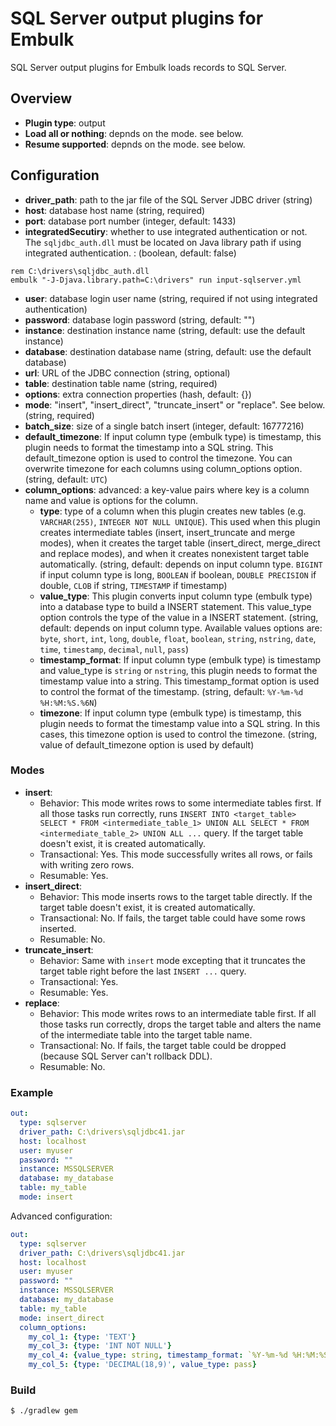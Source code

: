 # SQL Server output plugins for Embulk

SQL Server output plugins for Embulk loads records to SQL Server.

## Overview

* **Plugin type**: output
* **Load all or nothing**: depnds on the mode. see below.
* **Resume supported**: depnds on the mode. see below.

## Configuration

- **driver_path**: path to the jar file of the SQL Server JDBC driver (string)
- **host**: database host name (string, required)
- **port**: database port number (integer, default: 1433)
- **integratedSecutiry**: whether to use integrated authentication or not. The `sqljdbc_auth.dll` must be located on Java library path if using integrated authentication. : (boolean, default: false)
```
rem C:\drivers\sqljdbc_auth.dll
embulk "-J-Djava.library.path=C:\drivers" run input-sqlserver.yml
```
- **user**: database login user name (string, required if not using integrated authentication)
- **password**: database login password (string, default: "")
- **instance**: destination instance name (string, default: use the default instance)
- **database**: destination database name (string, default: use the default database)
- **url**: URL of the JDBC connection (string, optional)
- **table**: destination table name (string, required)
- **options**: extra connection properties (hash, default: {})
- **mode**: "insert", "insert_direct", "truncate_insert" or "replace". See below. (string, required)
- **batch_size**: size of a single batch insert (integer, default: 16777216)
- **default_timezone**: If input column type (embulk type) is timestamp, this plugin needs to format the timestamp into a SQL string. This default_timezone option is used to control the timezone. You can overwrite timezone for each columns using column_options option. (string, default: `UTC`)
- **column_options**: advanced: a key-value pairs where key is a column name and value is options for the column.
  - **type**: type of a column when this plugin creates new tables (e.g. `VARCHAR(255)`, `INTEGER NOT NULL UNIQUE`). This used when this plugin creates intermediate tables (insert, insert_truncate and merge modes), when it creates the target table (insert_direct, merge_direct and replace modes), and when it creates nonexistent target table automatically. (string, default: depends on input column type. `BIGINT` if input column type is long, `BOOLEAN` if boolean, `DOUBLE PRECISION` if double, `CLOB` if string, `TIMESTAMP` if timestamp)
  - **value_type**: This plugin converts input column type (embulk type) into a database type to build a INSERT statement. This value_type option controls the type of the value in a INSERT statement. (string, default: depends on input column type. Available values options are: `byte`, `short`, `int`, `long`, `double`, `float`, `boolean`, `string`, `nstring`, `date`, `time`, `timestamp`, `decimal`, `null`, `pass`)
  - **timestamp_format**: If input column type (embulk type) is timestamp and value_type is `string` or `nstring`, this plugin needs to format the timestamp value into a string. This timestamp_format option is used to control the format of the timestamp. (string, default: `%Y-%m-%d %H:%M:%S.%6N`)
  - **timezone**: If input column type (embulk type) is timestamp, this plugin needs to format the timestamp value into a SQL string. In this cases, this timezone option is used to control the timezone. (string, value of default_timezone option is used by default)

### Modes

* **insert**:
  * Behavior: This mode writes rows to some intermediate tables first. If all those tasks run correctly, runs `INSERT INTO <target_table> SELECT * FROM <intermediate_table_1> UNION ALL SELECT * FROM <intermediate_table_2> UNION ALL ...` query. If the target table doesn't exist, it is created automatically.
  * Transactional: Yes. This mode successfully writes all rows, or fails with writing zero rows.
  * Resumable: Yes.
* **insert_direct**:
  * Behavior: This mode inserts rows to the target table directly. If the target table doesn't exist, it is created automatically.
  * Transactional: No. If fails, the target table could have some rows inserted.
  * Resumable: No.
* **truncate_insert**:
  * Behavior: Same with `insert` mode excepting that it truncates the target table right before the last `INSERT ...` query.
  * Transactional: Yes.
  * Resumable: Yes.
* **replace**:
  * Behavior: This mode writes rows to an intermediate table first. If all those tasks run correctly, drops the target table and alters the name of the intermediate table into the target table name.
  * Transactional: No. If fails, the target table could be dropped (because SQL Server can't rollback DDL).
  * Resumable: No.

### Example

```yaml
out:
  type: sqlserver
  driver_path: C:\drivers\sqljdbc41.jar
  host: localhost
  user: myuser
  password: ""
  instance: MSSQLSERVER
  database: my_database
  table: my_table
  mode: insert
```

Advanced configuration:

```yaml
out:
  type: sqlserver
  driver_path: C:\drivers\sqljdbc41.jar
  host: localhost
  user: myuser
  password: ""
  instance: MSSQLSERVER
  database: my_database
  table: my_table
  mode: insert_direct
  column_options:
    my_col_1: {type: 'TEXT'}
    my_col_3: {type: 'INT NOT NULL'}
    my_col_4: {value_type: string, timestamp_format: `%Y-%m-%d %H:%M:%S %z`, timezone: '-0700'}
    my_col_5: {type: 'DECIMAL(18,9)', value_type: pass}
```

### Build

```
$ ./gradlew gem
```
